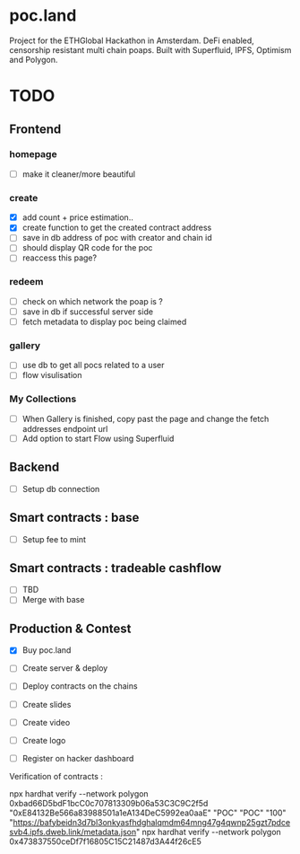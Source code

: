# poc.land

Project for the ETHGlobal Hackathon in Amsterdam.
DeFi enabled, censorship resistant multi chain poaps. Built with Superfluid, IPFS, Optimism and Polygon.   

# TODO 

## Frontend
### homepage 
- [ ] make it cleaner/more beautiful
### create
- [x] add count + price estimation..
- [x] create function to get the created contract address
- [ ] save in db address of poc with creator and chain id
- [ ] should display QR code for the poc
- [ ] reaccess this page?
### redeem 
- [ ] check on which network the poap is ? 
- [ ] save in db if successful server side
- [ ] fetch metadata to display poc being claimed
### gallery
- [ ] use db to get all pocs related to a user
- [ ] flow visulisation
### My Collections
- [ ] When Gallery is finished, copy past the page and change the fetch addresses endpoint url
- [ ] Add option to start Flow using Superfluid

## Backend
- [ ] Setup db connection

## Smart contracts : base
- [ ] Setup fee to mint

## Smart contracts : tradeable cashflow
- [ ] TBD
- [ ] Merge with base

## Production & Contest
- [x] Buy poc.land
- [ ] Create server & deploy
- [ ] Deploy contracts on the chains
- [ ] Create slides
- [ ] Create video
- [ ] Create logo
- [ ] Register on hacker dashboard


Verification of contracts : 

npx hardhat verify --network polygon 0xbad66D5bdF1bcC0c707813309b06a53C3C9C2f5d "0xE84132Be566a83988501a1eA134DeC5992ea0aaE" "POC" "POC" "100" "https://bafybeidn3d7bl3onkyasfhdghalqmdm64mng47g4qwnp25gzt7pdcesvb4.ipfs.dweb.link/metadata.json"
npx hardhat verify --network polygon 0x473837550ceDf7f16805C15C21487d3A44f26cE5


